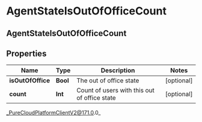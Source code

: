 # AgentStateIsOutOfOfficeCount

## AgentStateIsOutOfOfficeCount

## Properties

|Name | Type | Description | Notes|
|------------ | ------------- | ------------- | -------------|
| **isOutOfOffice** | **Bool** | The out of office state | [optional] |
| **count** | **Int** | Count of users with this out of office state | [optional] |



_PureCloudPlatformClientV2@171.0.0_
